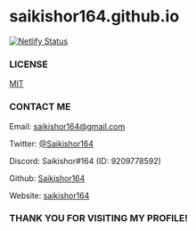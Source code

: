  # saikishor164.github.io

[![Netlify Status](https://api.netlify.com/api/v1/badges/e706bf5b-b992-43bc-b099-8f4c4cbae341/deploy-status)](https://app.netlify.com/sites/saikishor/deploys)


### LICENSE
[MIT](
    https://github.com/Saikishor164/saikishor164/blob/main/LICENSE
)

### CONTACT ME
Email: [saikishor164@gmail.com](mailto:saikishor164@gmail.com)

Twitter: [@Saikishor164](https://twitter.com/saikishor164)

Discord: Saikishor#164  (ID:  9209778592)

Github: [Saikishor164](http://github.com/Saikishor164)

Website: [saikishor164](https://saikishor.netlify.app)

### THANK YOU FOR VISITING MY PROFILE!</h3>
